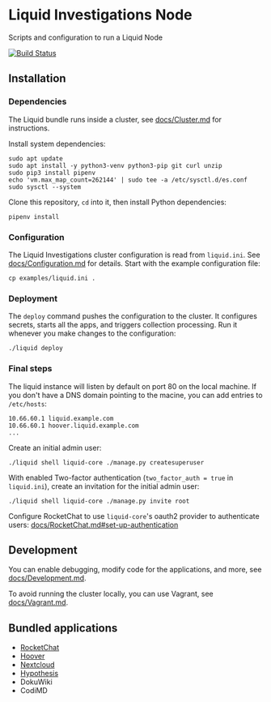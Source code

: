# Liquid Investigations Node

Scripts and configuration to run a Liquid Node

[![Build Status](https://jenkins.liquiddemo.org/api/badges/liquidinvestigations/node/status.svg)](https://jenkins.liquiddemo.org/liquidinvestigations/node)


## Installation

### Dependencies

The Liquid bundle runs inside a cluster, see [docs/Cluster.md](docs/Cluster.md)
for instructions.

Install system dependencies:

```shell
sudo apt update
sudo apt install -y python3-venv python3-pip git curl unzip
sudo pip3 install pipenv
echo 'vm.max_map_count=262144' | sudo tee -a /etc/sysctl.d/es.conf
sudo sysctl --system
```

Clone this repository, `cd` into it, then install Python dependencies:

```shell
pipenv install
```

### Configuration

The Liquid Investigations cluster configuration is read from `liquid.ini`. See
[docs/Configuration.md](docs/Configuration.md) for details. Start with the
example configuration file:

```shell
cp examples/liquid.ini .
```

### Deployment

The `deploy` command pushes the configuration to the cluster. It configures
secrets, starts all the apps, and triggers collection processing. Run it
whenever you make changes to the configuration:

```shell
./liquid deploy
```

### Final steps

The liquid instance will listen by default on port 80 on the local machine. If
you don't have a DNS domain pointing to the macine, you can add entries to
`/etc/hosts`:

```
10.66.60.1 liquid.example.com
10.66.60.1 hoover.liquid.example.com
...
```

Create an initial admin user:
```shell
./liquid shell liquid-core ./manage.py createsuperuser
```

With enabled Two-factor authentication (`two_factor_auth = true` in `liquid.ini`), create an invitation for the initial admin user:
```shell
./liquid shell liquid-core ./manage.py invite root
```

Configure RocketChat to use `liquid-core`'s oauth2 provider to authenticate
users:
[docs/RocketChat.md#set-up-authentication](docs/RocketChat.md#set-up-authentication)


## Development
You can enable debugging, modify code for the applications, and more, see
[docs/Development.md](docs/Development.md).

To avoid running the cluster locally, you can use Vagrant, see
[docs/Vagrant.md](docs/Vagrant.md).


## Bundled applications
* [RocketChat](docs/RocketChat.md)
* [Hoover](docs/Hoover.md)
* [Nextcloud](docs/Nextcloud.md)
* [Hypothesis](docs/Hypothesis.md)
* DokuWiki
* CodiMD
